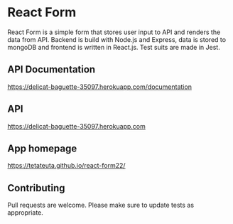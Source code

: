 # React Form

React Form is a simple form that stores user input to API and renders the data from API. 
Backend is build with Node.js and Express, data is stored to mongoDB and frontend is written in React.js.
Test suits are made in Jest.

## API Documentation

https://delicat-baguette-35097.herokuapp.com/documentation

## API

https://delicat-baguette-35097.herokuapp.com

## App homepage

https://tetateuta.github.io/react-form22/


## Contributing
Pull requests are welcome. Please make sure to update tests as appropriate.
